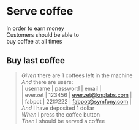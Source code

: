 ﻿
# Serve coffee

In order to earn money  
Customers should be able to  
buy coffee at all times

## Buy last coffee

>_Given_ there are 1 coffees left in the machine  
>_And_ there are users:  
> | username | password | email               |  
> | everzet  | 123456   | everzet@knplabs.com |  
> | fabpot   | 22@222   | fabpot@symfony.com  |  
>_And_ I have deposited 1 dollar  
>_When_ I press the coffee button  
>_Then_ I should be served a coffee  
